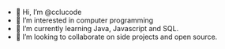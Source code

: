 - 👋 Hi, I’m @cclucode
- 👀 I’m interested in computer programming
- 🌱 I’m currently learning Java, Javascript and SQL.
- 💞️ I’m looking to collaborate on side projects and open source.

